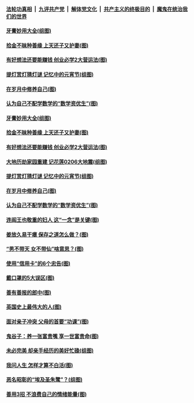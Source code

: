 

####  [法轮功真相](../../../../basic/blob/master/README.md?t=03041630) &nbsp;|&nbsp; [九评共产党](../../../../9ping.md/blob/master/README.md?t=03041630) &nbsp;|&nbsp; [解体党文化](../../../../jtdwh.md/blob/master/README.md?t=03041630)  &nbsp;|&nbsp; [共产主义的终极目的](../../../../gczydzjmd.md/blob/master/README.md?t=03041630) &nbsp;|&nbsp; [魔鬼在统治我们的世界](../../../../mgztzwmdsj.md/blob/master/README.md?t=03041630) 

#### [牙膏妙用大全(组图)](../pages/p8/961372.md?t=03041630) 

#### [拾金不昧种善缘 上天还子又护妻(图)](../pages/p8/963537.md?t=03041630) 

#### [有好想法还要能赚钱 创业必学2大营运法(图)](../pages/p8/964359.md?t=03041630) 

#### [提灯赏灯猜灯谜 记忆中的元宵节(组图)](../pages/p8/962375.md?t=03041630) 

#### [在岁月中修养自己(图)](../pages/p8/963738.md?t=03041630) 

#### [认为自己不配学数学的“数学资优生”(图)](../pages/p8/964257.md?t=03041630) 

#### [牙膏妙用大全(组图)](../pages/p8/961372.md?t=03041630) 

#### [拾金不昧种善缘 上天还子又护妻(图)](../pages/p8/963537.md?t=03041630) 

#### [有好想法还要能赚钱 创业必学2大营运法(图)](../pages/p8/964359.md?t=03041630) 

#### [大地历劫家园重建 记花莲0206大地震(组图)](../pages/p8/960804.md?t=03041630) 

#### [提灯赏灯猜灯谜 记忆中的元宵节(组图)](../pages/p8/962375.md?t=03041630) 

#### [在岁月中修养自己(图)](../pages/p8/963738.md?t=03041630) 

#### [认为自己不配学数学的“数学资优生”(图)](../pages/p8/964257.md?t=03041630) 

#### [连阎王也敬重的妇人 这“一念”是关键(图)](../pages/p8/963539.md?t=03041630) 

#### [姜放久易干瘪 保存之道怎么做？(图)](../pages/p8/964022.md?t=03041630) 

#### [“男不带天 女不带仙”啥意思？(图)](../pages/p8/964131.md?t=03041630) 

#### [使用“信用卡”的6个忠告(图)](../pages/p8/964124.md?t=03041630) 

#### [戴口罩的5大误区(图)](../pages/p8/964117.md?t=03041630) 

#### [善有善报的郎中(图)](../pages/p8/964032.md?t=03041630) 

#### [英国史上最伟大的人(图)](../pages/p8/963530.md?t=03041630) 

#### [面对亲子冲突 父母的首要“功课”(图)](../pages/p8/964015.md?t=03041630) 

#### [鬼谷子：养一张富贵嘴 享一世富贵命(图)](../pages/p8/963933.md?t=03041630) 

#### [未必完美 却亲手经历的美好忙碌(组图)](../pages/p8/963923.md?t=03041630) 

#### [我问人生 怎样才算不白活(图)](../pages/p8/963600.md?t=03041630) 

#### [恶名昭彰的“埃及圣朱鹭”？(组图)](../pages/p8/963921.md?t=03041630) 

#### [善用3招 不浪费自己的情绪能量(图)](../pages/p8/963918.md?t=03041630) 

